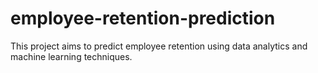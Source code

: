 # employee-retention-prediction
This project aims to predict employee retention using data analytics and machine learning techniques.
